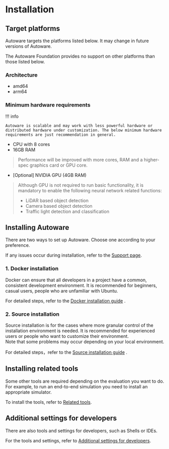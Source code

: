 # Installation

## Target platforms

Autoware targets the platforms listed below. It may change in future versions of Autoware.

The Autoware Foundation provides no support on other platforms than those listed below.

### Architecture

- amd64
- arm64

### Minimum hardware requirements

!!! info

    Autoware is scalable and may work with less powerful hardware or distributed hardware under customization. The below minimum hardware requirements are just recommendation in general.   

- CPU with 8 cores
- 16GB RAM
> Performance will be improved with more cores, RAM and a higher-spec graphics card or GPU core.

- [Optional] NVIDIA GPU (4GB RAM)
> Although GPU is not required to run basic functionality, it is mandatory to enable the following neural network related functions:
> - LiDAR based object detection
> - Camera based object detection
> - Traffic light detection and classification

## Installing Autoware

There are two ways to set up Autoware. Choose one according to your preference.

If any issues occur during installation, refer to the [Support page](https://autowarefoundation.github.io/autoware-documentation/main/support).

### 1. Docker installation

Docker can ensure that all developers in a project have a common, consistent development environment.
It is recommended for beginners, casual users, people who are unfamiliar with Ubuntu.

For detailed steps, refer to the [Docker installation guide](autoware/docker-installation.md) .

### 2. Source installation

Source installation is for the cases where more granular control of the installation environment is needed.
It is recommended for experienced users or people who want to customize their environment.  
Note that some problems may occur depending on your local environment.

For detailed steps，refer to the [Source installation guide](autoware/source-installation.md) .

## Installing related tools

Some other tools are required depending on the evaluation you want to do.
For example, to run an end-to-end simulation you need to install an appropriate simulator.

To install the tools, refer to [Related tools](related-tools).

## Additional settings for developers

There are also tools and settings for developers, such as Shells or IDEs.

For the tools and settings, refer to [Additional settings for developers](additional-settings-for-developers).

